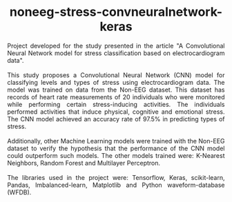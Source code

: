 <div align="center">

# noneeg-stress-convneuralnetwork-keras

<div align="justify">
Project developed for the study presented in the article "A Convolutional Neural Network model for stress classification based on electrocardiogram data".
<br><br>
This study proposes a Convolutional Neural Network (CNN) model for classifying levels and types of stress using electrocardiogram data. The model was trained on data from the Non-EEG dataset. This dataset has records of heart rate measurements of 20 individuals who were monitored while performing certain stress-inducing activities. The individuals performed activities that induce physical, cognitive and emotional stress. The CNN model achieved an accuracy rate of 97.5% in predicting types of stress.
<br><br>
Additionally, other Machine Learning models were trained with the Non-EEG dataset to verify the hypothesis that the performance of the CNN model could outperform such models. The other models trained were: K-Nearest Neighbors, Random Forest and Multilayer Perceptron.
<br><br>
The libraries used in the project were: Tensorflow, Keras, scikit-learn, Pandas, Imbalanced-learn, Matplotlib and Python waveform-database (WFDB).
